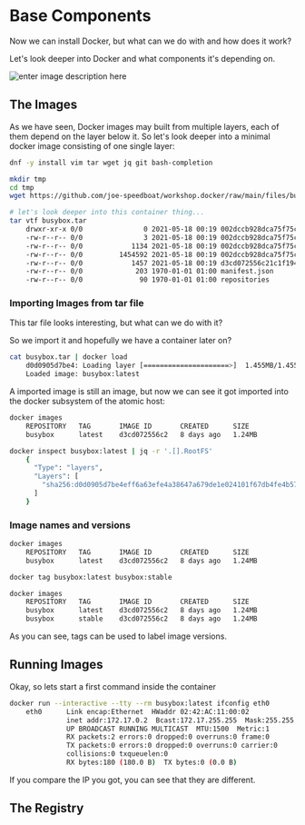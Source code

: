 # Base Components
Now we can install Docker, but what can we do with and how does it work?

Let's look deeper into Docker and what components it's depending on.

![enter image description here](https://github.com/joe-speedboat/workshop.docker/raw/main/images/container-layers.jpg)
## The Images
As we have seen, Docker images may built from multiple layers, each of them depend on the layer below it.
So let's look deeper into a minimal docker image consisting of one single layer:
```bash
dnf -y install vim tar wget jq git bash-completion

mkdir tmp
cd tmp
wget https://github.com/joe-speedboat/workshop.docker/raw/main/files/busybox.tar

# let's look deeper into this container thing...
tar vtf busybox.tar
	drwxr-xr-x 0/0               0 2021-05-18 00:19 002dccb928dca75f75cdf7accaedcb7f86dadc3806a4145253df1c71e578c5e5/
	-rw-r--r-- 0/0               3 2021-05-18 00:19 002dccb928dca75f75cdf7accaedcb7f86dadc3806a4145253df1c71e578c5e5/VERSION
	-rw-r--r-- 0/0            1134 2021-05-18 00:19 002dccb928dca75f75cdf7accaedcb7f86dadc3806a4145253df1c71e578c5e5/json
	-rw-r--r-- 0/0         1454592 2021-05-18 00:19 002dccb928dca75f75cdf7accaedcb7f86dadc3806a4145253df1c71e578c5e5/layer.tar
	-rw-r--r-- 0/0            1457 2021-05-18 00:19 d3cd072556c21c1f1940bd536675b97d7d419a2287d6bb3bd5044ea7466db788.json
	-rw-r--r-- 0/0             203 1970-01-01 01:00 manifest.json
	-rw-r--r-- 0/0              90 1970-01-01 01:00 repositories
```

### Importing Images from tar file
This tar file looks interesting, but what can we do with it?

So we import it and hopefully we have a container later on?
```bash
cat busybox.tar | docker load
	d0d0905d7be4: Loading layer [=====================>]  1.455MB/1.455MB
	Loaded image: busybox:latest
```

A imported image is still an image, but now we can see it got imported into the docker subsystem of the atomic host:
```bash
docker images
	REPOSITORY   TAG       IMAGE ID       CREATED      SIZE
	busybox      latest    d3cd072556c2   8 days ago   1.24MB

docker inspect busybox:latest | jq -r '.[].RootFS'
	{
	  "Type": "layers",
	  "Layers": [
	    "sha256:d0d0905d7be4eff6a63efe4a38647a679de1e024101f67db4fe4b5736c1e7f48"
	  ]
	}
```

### Image names and versions
```bash
docker images
	REPOSITORY   TAG       IMAGE ID       CREATED      SIZE
	busybox      latest    d3cd072556c2   8 days ago   1.24MB

docker tag busybox:latest busybox:stable

docker images
	REPOSITORY   TAG       IMAGE ID       CREATED      SIZE
	busybox      latest    d3cd072556c2   8 days ago   1.24MB
	busybox      stable    d3cd072556c2   8 days ago   1.24MB
```
As you can see, tags can be used to label image versions.

## Running Images
Okay, so lets start a first command inside the container
```bash
docker run --interactive --tty --rm busybox:latest ifconfig eth0
	eth0      Link encap:Ethernet  HWaddr 02:42:AC:11:00:02  
	          inet addr:172.17.0.2  Bcast:172.17.255.255  Mask:255.255.0.0
	          UP BROADCAST RUNNING MULTICAST  MTU:1500  Metric:1
	          RX packets:2 errors:0 dropped:0 overruns:0 frame:0
	          TX packets:0 errors:0 dropped:0 overruns:0 carrier:0
	          collisions:0 txqueuelen:0 
	          RX bytes:180 (180.0 B)  TX bytes:0 (0.0 B)
```
If you compare the IP you got, you can see that they are different.

## The Registry


<!--stackedit_data:
eyJoaXN0b3J5IjpbMTc3NTUxMjk2MCwxNTkyMjQxMjk4LC0xMz
gyNDY1MDY1LC0yMDczMTA3MjI1LC0xNDk3NjU0MDYyLC04NTA5
OTkzOTIsLTU0OTYwMjkzMCwxNTUyMDU1MDc3LDE0ODE4NjUzNj
csOTE4NjI5ODg2LC0xNDk2MTk4OTM2LDYxOTQ3MDQyMl19
-->